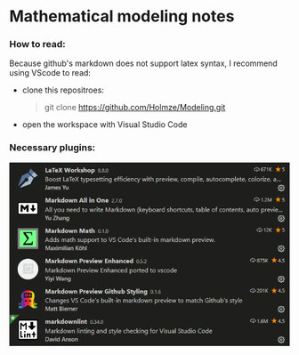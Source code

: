 # Mathematical modeling notes

### How to read:
Because github's markdown does not support latex syntax, I recommend using VScode to read:

- clone this repositroes:
    >git clone https://github.com/Holmze/Modeling.git
- open the workspace with Visual Studio Code

### Necessary plugins:
![plugins](./plugins.png)